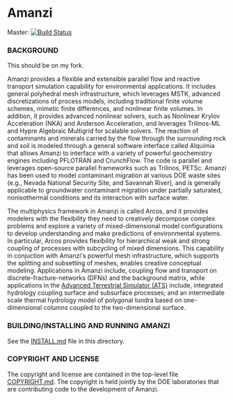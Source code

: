 # Amanzi

Master:
[![Build Status](https://github.com/amanzi/amanzi/actions/workflows/amanzi-ci.yml/badge.svg?branch=master)](https://github.com/amanzi/amanzi/actions)

### BACKGROUND

This should be on my fork.

Amanzi provides a flexible and extensible parallel flow and reactive transport simulation capability for environmental applications. It includes general polyhedral mesh infrastructure, which leverages MSTK, advanced discretizations of process models, including traditional finite volume schemes, mimetic finite differences, and nonlinear finite volumes. In addition, it provides advanced nonlinear solvers, such as Nonlinear Krylov Acceleration (NKA) and Anderson Acceleration, and leverages Trilinos-ML and Hypre Algebraic Multigrid for scalable solvers. The reaction of contaminants and minerals carried by the flow through the surrounding rock and soil is modeled through a general software interface called Alquimia that allows Amanzi to interface with a variety of powerful geochemistry engines including PFLOTRAN and CrunchFlow. The code is parallel and leverages open-source parallel frameworks such as Trilinos, PETSc. Amanzi has been used to model contaminant migration at various DOE waste sites (e.g., Nevada National Security Site, and Savannah River), and is generally applicable to groundwater contaminant migration under partially saturated, nonisothermal conditions and its interaction with surface water. 

The multiphysics framework in Amanzi is called Arcos, and it provides modelers with the flexibility they need to creatively decompose complex problems and explore a variety of mixed-dimensional model configurations to develop understanding and make predictions of environmental systems. In particular, Arcos provides flexibility for hierarchical weak and strong coupling of processes with subcycling of mixed dimensions. This capability in conjuction with Amanzi's powerful mesh infrastructure, which supports the splitting and subsetting of meshes,  enables creative conceptual modeling. Applications in Amanzi include, coupling flow and transport on discrete-fracture-networks (DFNs) and the background matrix, while applications in the [Advanced Terrestrial Simulator (ATS)](https://amanzi.github.io/ats) include, integrated hydrology coupling surface and subsurface processes; and an intermediate scale thermal hydrology model of polygonal tundra based on one-dimensional columns coupled to the two-dimensional surface.

### BUILDING/INSTALLING AND RUNNING AMANZI

See the [INSTALL.md](INSTALL.md) file in this directory.


### COPYRIGHT AND LICENSE

The copyright and license are contained in the top-level file
[COPYRIGHT.md](COPYRIGHT.md).  The copyright is held jointly by the DOE laboratories that
are contributing code to the development of Amanzi. 


